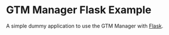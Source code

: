 # GTM Manager Flask Example

A simple dummy application to use the GTM Manager with [Flask](https://github.com/pallets/flask).
